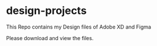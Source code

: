 # design-projects
This Repo contains my Design files of Adobe XD and Figma

Please download and view the files.

